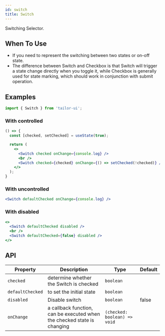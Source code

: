 ```yaml
---
id: switch
title: Switch
---
```


Switching Selector.

## When To Use

- If you need to represent the switching between two states or on-off state.
- The difference between Switch and Checkbox is that Switch will trigger a state change directly when you toggle it, while Checkbox is generally used for state marking, which should work in conjunction with submit operation.

## Examples

```js
import { Switch } from 'tailor-ui';
```

### With controlled

```jsx live
() => {
  const [checked, setChecked] = useState(true);

  return (
    <>
      <Switch checked onChange={console.log} />
      <br />
      <Switch checked={checked} onChange={() => setChecked(!checked)} />
    </>
  );
}
```

### With uncontrolled

```jsx live
<Switch defaultChecked onChange={console.log} />
```

### With disabled

```jsx live
<>
  <Switch defaultChecked disabled />
  <br />
  <Switch defaultChecked={false} disabled />
</>
```

## API

| Property         | Description                                                             | Type                         | Default |
|------------------|-------------------------------------------------------------------------|------------------------------|---------|
| `checked`        | determine whether the Switch is checked                                 | `boolean`                    |         |
| `defaultChecked` | to set the initial state                                                | `boolean`                    |         |
| `disabled`       | Disable switch                                                          | `boolean`                    | false   |
| `onChange`       | a callback function, can be executed when the checked state is changing | `(checked: boolean) => void` |         |
